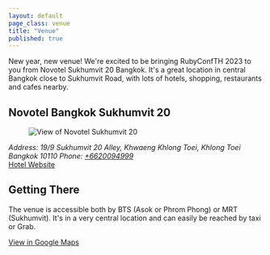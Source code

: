 ```yaml
---
layout: default
page_class: venue
title: "Venue"
published: true
---
```


New year, new venue! We're excited to be bringing RubyConfTH 2023 to you from Novotel Sukhumvit 20 Bangkok. It's a great location in central Bangkok close to Sukhumvit Road, with lots of hotels, shopping, restaurants and cafes nearby.

<section class="venue-location">
  <h2>Novotel Bangkok Sukhumvit 20</h2>
  
  <div class="card-venue">
    <figure class="card-venue__image">
      <img src="/images/venue/novotel.webp" alt="View of Novotel Sukhumvit 20" class="img-fluid" />
    </figure>
    <div class="card-venue__info">
      <address class="card-venue__address">
        <span class="street-address">Address: 19/9 Sukhumvit 20 Alley, Khwaeng Khlong Toei, Khlong Toei</span>
        <span class="locality">Bangkok</span>
        <span class="postal-code">10110</span>
        <span class="telephone">Phone: <a href="tel:+6620094999">+6620094999</a></span>
      </address>
      <a href="https://www.novotelbangkoksukhumvit20.com/" target="_blank" class="card-venue__btn btn btn--primary">Hotel Website</a>
    </div>
  </div>
</section>
<section class="venue-access">
<h2>Getting There</h2>

The venue is accessible both by BTS (Asok or Phrom Phong) or MRT (Sukhumvit). It's in a very central location and can easily be reached by taxi or Grab.

<a href="https://goo.gl/maps/JXXXNsnAW8foXhJx7" target="_blank" class="btn btn--primary">View in Google Maps</a>

</section>